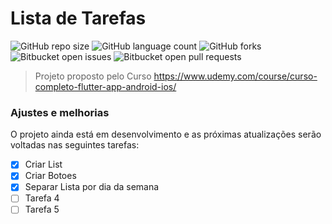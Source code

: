 # Lista de Tarefas

![GitHub repo size](https://img.shields.io/github/repo-size/iuricode/README-template?style=for-the-badge)
![GitHub language count](https://img.shields.io/github/languages/count/iuricode/README-template?style=for-the-badge)
![GitHub forks](https://img.shields.io/github/forks/iuricode/README-template?style=for-the-badge)
![Bitbucket open issues](https://img.shields.io/bitbucket/issues/iuricode/README-template?style=for-the-badge)
![Bitbucket open pull requests](https://img.shields.io/bitbucket/pr-raw/iuricode/README-template?style=for-the-badge)

> Projeto proposto pelo Curso https://www.udemy.com/course/curso-completo-flutter-app-android-ios/

### Ajustes e melhorias

O projeto ainda está em desenvolvimento e as próximas atualizações serão voltadas nas seguintes tarefas:

- [x] Criar List
- [x] Criar Botoes
- [x] Separar Lista por dia da semana
- [ ] Tarefa 4
- [ ] Tarefa 5
